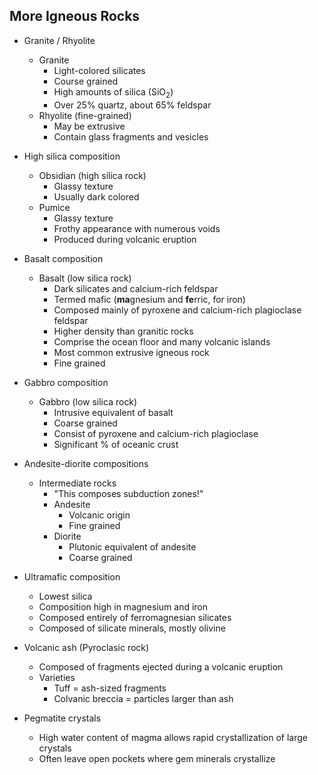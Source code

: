 ## More Igneous Rocks

* Granite / Rhyolite
	* Granite
		* Light-colored silicates
		* Course grained
		* High amounts of silica (SiO<sub>2</sub>)
		* Over 25% quartz, about 65% feldspar
	* Rhyolite (fine-grained)
		* May be extrusive
		* Contain glass fragments and vesicles

* High silica composition
	* Obsidian (high silica rock)
		* Glassy texture
		* Usually dark colored
	* Pumice
		* Glassy texture
		* Frothy appearance with numerous voids
		* Produced during volcanic eruption

* Basalt composition
	* Basalt (low silica rock)
		* Dark silicates and calcium-rich feldspar
		* Termed mafic (**ma**gnesium and **fe**rric, for iron)
		* Composed mainly of pyroxene and calcium-rich plagioclase feldspar
		* Higher density than granitic rocks
		* Comprise the ocean floor and many volcanic islands
		* Most common extrusive igneous rock
		* Fine grained

* Gabbro composition
	* Gabbro (low silica rock)
		* Intrusive equivalent of basalt
		* Coarse grained
		* Consist of pyroxene and calcium-rich plagioclase
		* Significant % of oceanic crust

* Andesite-diorite compositions
	* Intermediate rocks
		* "This composes subduction zones!"
		* Andesite
			* Volcanic origin
			* Fine grained
		* Diorite
			* Plutonic equivalent of andesite
			* Coarse grained

* Ultramafic composition
	* Lowest silica
	* Composition high in magnesium and iron
	* Composed entirely of ferromagnesian silicates
	* Composed of silicate minerals, mostly olivine

* Volcanic ash (Pyroclasic rock)
	* Composed of fragments ejected during a volcanic eruption
	* Varieties
		* Tuff = ash-sized fragments
		* Colvanic breccia = particles larger than ash

* Pegmatite crystals
	* High water content of magma allows rapid crystallization of large crystals
	* Often leave open pockets where gem minerals crystallize
